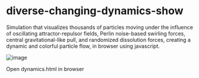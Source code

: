 # diverse-changing-dynamics-show

Simulation that visualizes thousands of particles moving under the influence of oscillating attractor-repulsor fields, Perlin noise-based swirling forces, central gravitational-like pull, and randomized dissolution forces, creating a dynamic and colorful particle flow, in browser using javascript.

![image](https://github.com/user-attachments/assets/c761a785-0d0a-43f5-9d2d-770a298348e9)

Open dynamics.html in browser
